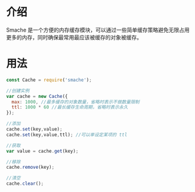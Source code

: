 # 介绍 
Smache 是一个方便的内存缓存模块，可以通过一些简单缓存策略避免无限占用更多的内存，同时确保最常用最应该被缓存的对象被缓存。

# 用法

```js
const Cache = require('smache');

//创建实例
var cache = new Cache({
  max: 1000, //最多缓存的对象数量，省略时表示不做数量限制
  ttl: 1000 * 60 //最长缓存生命周期，省略时表示永久
});

//添加
cache.set(key,value);
cache.set(key,value,ttl); //可以单设定某项的 ttl

//获取
var value = cache.get(key);

//移除
cache.remove(key);

//清空
cache.clear();

```